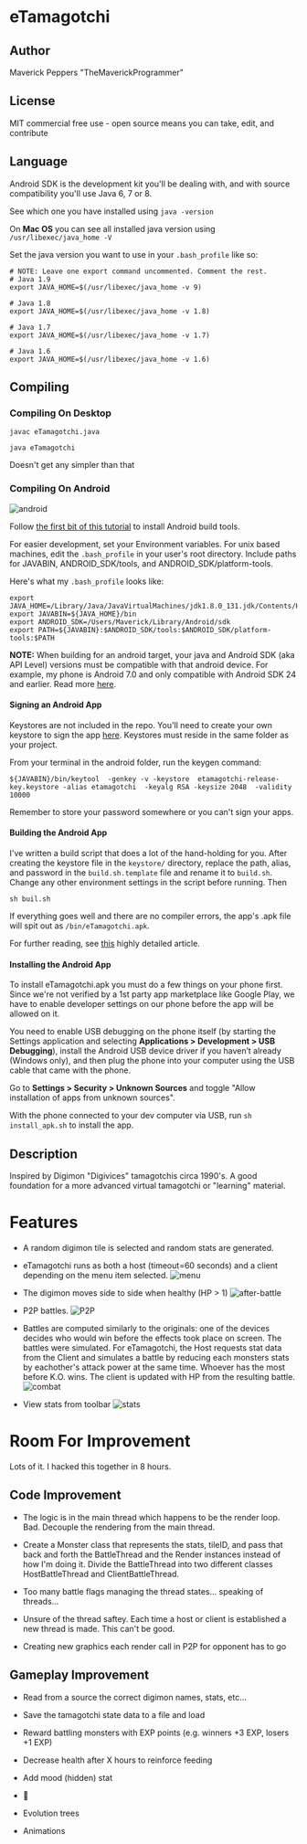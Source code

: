 # eTamagotchi
## Author
Maverick Peppers "TheMaverickProgrammer"

## License
MIT commercial free use - open source means you can take, edit, and contribute

## Language
Android SDK is the development kit you'll be dealing with, and with source compatibility you'll use Java 6, 7 or 8.

See which one you have installed using `java -version`

On **Mac OS** you can see all installed java version using `/usr/libexec/java_home -V`

Set the java version you want to use in your `.bash_profile` like so:

```
# NOTE: Leave one export command uncommented. Comment the rest.
# Java 1.9
export JAVA_HOME=$(/usr/libexec/java_home -v 9)

# Java 1.8
export JAVA_HOME=$(/usr/libexec/java_home -v 1.8)

# Java 1.7
export JAVA_HOME=$(/usr/libexec/java_home -v 1.7)

# Java 1.6
export JAVA_HOME=$(/usr/libexec/java_home -v 1.6)
```

## Compiling

### Compiling On Desktop
`javac eTamagotchi.java`

`java eTamagotchi`

Doesn't get any simpler than that

### Compiling On Android
![android](./screens/android.png)

Follow [the first bit of this tutorial](https://www.apriorit.com/dev-blog/233-how-to-build-apk-file-from-command-line) to install Android build tools.

For easier development, set your Environment variables. For unix based machines, edit the `.bash_profile` in your user's root directory. Include paths for JAVABIN, ANDROID_SDK/tools, and ANDROID_SDK/platform-tools.

Here's what my `.bash_profile` looks like:

```
export JAVA_HOME=/Library/Java/JavaVirtualMachines/jdk1.8.0_131.jdk/Contents/Home
export JAVABIN=${JAVA_HOME}/bin
export ANDROID_SDK=/Users/Maverick/Library/Android/sdk
export PATH=${JAVABIN}:$ANDROID_SDK/tools:$ANDROID_SDK/platform-tools:$PATH
```

**NOTE:** When building for an android target, your java and Android SDK (aka API Level) versions must be compatible with that android device. For example, my phone is Android 7.0 and only compatible with Android SDK 24 and earlier. Read more [here](https://en.wikipedia.org/wiki/Android_version_history).


#### Signing an Android App
Keystores are not included in the repo. You'll need to create your own keystore to sign the app [here](https://stuff.mit.edu/afs/sipb/project/android/docs/tools/building/building-cmdline.html). Keystores must reside in the same folder as your project.

From your terminal in the android folder, run the keygen command:

`${JAVABIN}/bin/keytool  -genkey -v -keystore  etamagotchi-release-key.keystore -alias etamagotchi  -keyalg RSA -keysize 2048  -validity 10000
`

Remember to store your password somewhere or you can't sign your apps.

#### Building the Android App

I've written a build script that does a lot of the hand-holding for you. After creating the keystore file in the `keystore/` directory, replace the path, alias, and password in the `build.sh.template` file and rename it to `build.sh`. Change any other environment settings in the script before running. Then

`sh buil.sh`

If everything goes well and there are no compiler errors, the app's .apk file will spit out as `/bin/eTamagotchi.apk`.

For further reading, see [this](https://www.hanshq.net/command-line-android.html) highly detailed article.

#### Installing the Android App

To install eTamagotchi.apk you must do a few things on your phone first. Since we're not verified by a 1st party app marketplace like Google Play, we have to enable developer settings on our phone before the app will be allowed on it.

You need to enable USB debugging on the phone itself (by starting the Settings application and selecting **Applications > Development > USB Debugging**), install the Android USB device driver if you haven’t already (Windows only), and then plug the phone into your computer using the USB cable that came with the phone.

Go to **Settings > Security > Unknown Sources** and toggle "Allow installation of apps from unknown sources".

With the phone connected to your dev computer via USB, run `sh install_apk.sh` to install the app.

## Description
Inspired by Digimon "Digivices" tamagotchis circa 1990's. A good foundation for a more advanced virtual tamagotchi or "learning" material.

# Features
* A random digimon tile is selected and random stats are generated.

* eTamagotchi runs as both a host (timeout=60 seconds) and a client depending on the menu item selected.
![menu](./screens/menu.png)

* The digimon moves side to side when healthy (HP > 1)
![after-battle](./screens/after-battle.png)

* P2P battles.
![P2P](./screens/P2P.png)

* Battles are computed similarly to the originals: one of the devices
decides who would win before the effects took place on screen. The battles were simulated.
For eTamagotchi, the Host requests stat data from the Client and simulates
a battle by reducing each monsters stats by eachother's attack power at the same time.
Whoever has the most before K.O. wins. The client is updated with HP from the resulting battle.
![combat](./screens/combat.png)

* View stats from toolbar
![stats](./screens/stats.png)

# Room For Improvement
Lots of it. I hacked this together in 8 hours.

## Code Improvement
* The logic is in the main thread which happens to be the render loop. Bad.
Decouple the rendering from the main thread.

* Create a Monster class that represents the stats, tileID, and pass that back
and forth the BattleThread and the Render instances instead of how I'm doing it.
Divide the BattleThread into two different classes HostBattleThread and ClientBattleThread.

* Too many battle flags managing the thread states... speaking of threads...

* Unsure of the thread saftey. Each time a host or client is established a new thread is made. This can't be good.

* Creating new graphics each render call in P2P for opponent has to go

## Gameplay Improvement
* Read from a source the correct digimon names, stats, etc...

* Save the tamagotchi state data to a file and load

* Reward battling monsters with EXP points (e.g. winners +3 EXP, losers +1 EXP)

* Decrease health after X hours to reinforce feeding

* Add mood (hidden) stat

* 💩

* Evolution trees

* Animations
